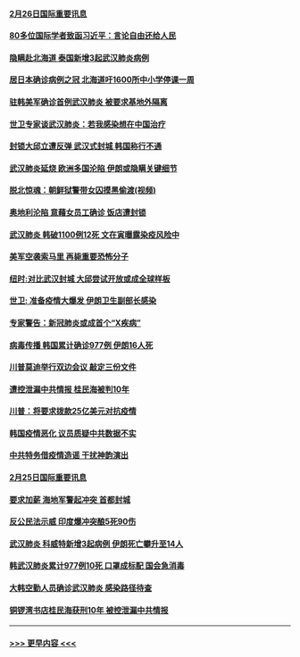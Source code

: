 #### [2月26日国际重要讯息](../pages/prog202/a102786088.md?t=02261931) 
#### [80多位国际学者致函习近平：言论自由还给人民](../pages/prog202/a102786009.md?t=02261931) 
#### [隐瞒赴北海道 泰国新增3起武汉肺炎病例](../pages/prog202/a102786065.md?t=02261931) 
#### [居日本确诊病例之冠 北海道吁1600所中小学停课一周](../pages/prog202/a102786045.md?t=02261931) 
#### [驻韩美军确诊首例武汉肺炎 被要求基地外隔离](../pages/prog202/a102785964.md?t=02261931) 
#### [世卫专家谈武汉肺炎：若我感染想在中国治疗](../pages/prog202/a102785921.md?t=02261931) 
#### [封锁大邱立遭反弹 武汉式封城 韩国称行不通](../pages/prog202/a102785940.md?t=02261931) 
#### [武汉肺炎延烧 欧洲多国沦陷 伊朗或隐瞒关键细节](../pages/prog202/a102785858.md?t=02261931) 
#### [脱北惊魂：朝鲜狱警带女囚摸黑偷渡(视频)](../pages/prog202/a102785824.md?t=02261931) 
#### [奥地利沦陷 意藉女员工确诊 饭店遭封锁](../pages/prog202/a102785803.md?t=02261931) 
#### [武汉肺炎 韩破1100例12死 文在寅曝露染疫风险中](../pages/prog202/a102785775.md?t=02261931) 
#### [美军空袭索马里 再毙重要恐怖分子](../pages/prog202/a102785761.md?t=02261931) 
#### [纽时:对比武汉封城 大邱尝试开放或成全球样板](../pages/prog202/a102785567.md?t=02261931) 
#### [世卫: 准备疫情大爆发 伊朗卫生副部长感染](../pages/prog202/a102785718.md?t=02261931) 
#### [专家警告：新冠肺炎或成首个“X疾病”](../pages/prog202/a102785682.md?t=02261931) 
#### [病毒传播 韩国累计确诊977例 伊朗16人死](../pages/prog202/a102785496.md?t=02261931) 
#### [川普莫迪举行双边会议 敲定三份文件](../pages/prog202/a102785486.md?t=02261931) 
#### [遭控泄漏中共情报 桂民海被判10年](../pages/prog202/a102785499.md?t=02261931) 
#### [川普：将要求拨款25亿美元对抗疫情](../pages/prog202/a102785490.md?t=02261931) 
#### [韩国疫情恶化 议员质疑中共数据不实](../pages/prog202/a102785460.md?t=02261931) 
#### [中共特务借疫情造谣 干扰神韵演出](../pages/prog202/a102785446.md?t=02261931) 
#### [2月25日国际重要讯息](../pages/prog202/a102785315.md?t=02261931) 
#### [要求加薪 海地军警起冲突 首都封城](../pages/prog202/a102785256.md?t=02261931) 
#### [反公民法示威 印度爆冲突酿5死90伤](../pages/prog202/a102785244.md?t=02261931) 
#### [武汉肺炎 科威特新增3起病例 伊朗死亡攀升至14人](../pages/prog202/a102785229.md?t=02261931) 
#### [韩武汉肺炎累计977例10死 口罩成标配 国会急消毒](../pages/prog202/a102784917.md?t=02261931) 
#### [大韩空勤人员确诊武汉肺炎 感染路径待查](../pages/prog202/a102785145.md?t=02261931) 
#### [铜锣湾书店桂民海获刑10年 被控泄漏中共情报](../pages/prog202/a102785088.md?t=02261931) 

----
#### [ >>> 更早内容 <<< ](../indexes/prog202-earlier.md)
